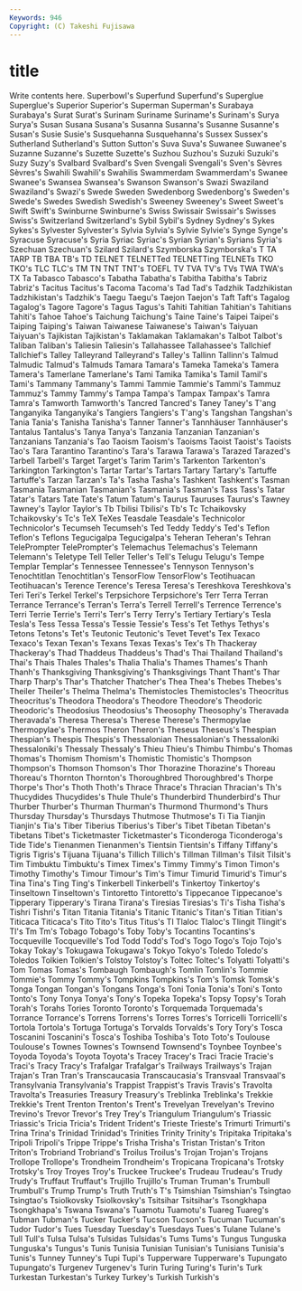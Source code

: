 ```yaml
---
Keywords: 946 
Copyright: (C) Takeshi Fujisawa
---
```


# title

Write contents here.
Superbowl's Superfund Superfund's Superglue Superglue's
Superior Superior's Superman Superman's Surabaya Surabaya's Surat Surat's Surinam Suriname
Suriname's Surinam's Surya Surya's Susan Susana Susana's Susanna Susanna's Susanne
Susanne's Susan's Susie Susie's Susquehanna Susquehanna's Sussex Sussex's Sutherland Sutherland's
Sutton Sutton's Suva Suva's Suwanee Suwanee's Suzanne Suzanne's Suzette Suzette's
Suzhou Suzhou's Suzuki Suzuki's Suzy Suzy's Svalbard Svalbard's Sven Svengali
Svengali's Sven's Sèvres Sèvres's Swahili Swahili's Swahilis Swammerdam Swammerdam's Swanee
Swanee's Swansea Swansea's Swanson Swanson's Swazi Swaziland Swaziland's Swazi's Swede
Sweden Swedenborg Swedenborg's Sweden's Swede's Swedes Swedish Swedish's Sweeney Sweeney's
Sweet Sweet's Swift Swift's Swinburne Swinburne's Swiss Swissair Swissair's Swisses
Swiss's Switzerland Switzerland's Sybil Sybil's Sydney Sydney's Sykes Sykes's Sylvester
Sylvester's Sylvia Sylvia's Sylvie Sylvie's Synge Synge's Syracuse Syracuse's Syria
Syriac Syriac's Syrian Syrian's Syrians Syria's Szechuan Szechuan's Szilard Szilard's
Szymborska Szymborska's T TA TARP TB TBA TB's TD TELNET
TELNETTed TELNETTing TELNETs TKO TKO's TLC TLC's TM TN TNT
TNT's TOEFL TV TVA TV's TVs TWA TWA's TX Ta
Tabasco Tabasco's Tabatha Tabatha's Tabitha Tabitha's Tabriz Tabriz's Tacitus Tacitus's
Tacoma Tacoma's Tad Tad's Tadzhik Tadzhikistan Tadzhikistan's Tadzhik's Taegu Taegu's
Taejon Taejon's Taft Taft's Tagalog Tagalog's Tagore Tagore's Tagus Tagus's
Tahiti Tahitian Tahitian's Tahitians Tahiti's Tahoe Tahoe's Taichung Taichung's Taine
Taine's Taipei Taipei's Taiping Taiping's Taiwan Taiwanese Taiwanese's Taiwan's Taiyuan
Taiyuan's Tajikistan Tajikistan's Taklamakan Taklamakan's Talbot Talbot's Taliban Taliban's Taliesin
Taliesin's Tallahassee Tallahassee's Tallchief Tallchief's Talley Talleyrand Talleyrand's Talley's Tallinn
Tallinn's Talmud Talmudic Talmud's Talmuds Tamara Tamara's Tameka Tameka's Tamera
Tamera's Tamerlane Tamerlane's Tami Tamika Tamika's Tamil Tamil's Tami's Tammany
Tammany's Tammi Tammie Tammie's Tammi's Tammuz Tammuz's Tammy Tammy's Tampa
Tampa's Tampax Tampax's Tamra Tamra's Tamworth Tamworth's Tancred Tancred's Taney
Taney's T'ang Tanganyika Tanganyika's Tangiers Tangiers's T'ang's Tangshan Tangshan's Tania
Tania's Tanisha Tanisha's Tanner Tanner's Tannhäuser Tannhäuser's Tantalus Tantalus's Tanya
Tanya's Tanzania Tanzanian Tanzanian's Tanzanians Tanzania's Tao Taoism Taoism's Taoisms
Taoist Taoist's Taoists Tao's Tara Tarantino Tarantino's Tara's Tarawa Tarawa's
Tarazed Tarazed's Tarbell Tarbell's Target Target's Tarim Tarim's Tarkenton Tarkenton's
Tarkington Tarkington's Tartar Tartar's Tartars Tartary Tartary's Tartuffe Tartuffe's Tarzan
Tarzan's Ta's Tasha Tasha's Tashkent Tashkent's Tasman Tasmania Tasmanian Tasmanian's
Tasmania's Tasman's Tass Tass's Tatar Tatar's Tatars Tate Tate's Tatum
Tatum's Taurus Tauruses Taurus's Tawney Tawney's Taylor Taylor's Tb Tbilisi
Tbilisi's Tb's Tc Tchaikovsky Tchaikovsky's Tc's TeX TeXes Teasdale Teasdale's
Technicolor Technicolor's Tecumseh Tecumseh's Ted Teddy Teddy's Ted's Teflon Teflon's
Teflons Tegucigalpa Tegucigalpa's Teheran Teheran's Tehran TelePrompter TelePrompter's Telemachus Telemachus's
Telemann Telemann's Teletype Tell Teller Teller's Tell's Telugu Telugu's Tempe
Templar Templar's Tennessee Tennessee's Tennyson Tennyson's Tenochtitlan Tenochtitlan's TensorFlow TensorFlow's
Teotihuacan Teotihuacan's Terence Terence's Teresa Teresa's Tereshkova Tereshkova's Teri Teri's
Terkel Terkel's Terpsichore Terpsichore's Terr Terra Terran Terrance Terrance's Terran's
Terra's Terrell Terrell's Terrence Terrence's Terri Terrie Terrie's Terri's Terr's
Terry Terry's Tertiary Tertiary's Tesla Tesla's Tess Tessa Tessa's Tessie
Tessie's Tess's Tet Tethys Tethys's Tetons Tetons's Tet's Teutonic Teutonic's
Tevet Tevet's Tex Texaco Texaco's Texan Texan's Texans Texas Texas's
Tex's Th Thackeray Thackeray's Thad Thaddeus Thaddeus's Thad's Thai Thailand
Thailand's Thai's Thais Thales Thales's Thalia Thalia's Thames Thames's Thanh
Thanh's Thanksgiving Thanksgiving's Thanksgivings Thant Thant's Thar Tharp Tharp's Thar's
Thatcher Thatcher's Thea Thea's Thebes Thebes's Theiler Theiler's Thelma Thelma's
Themistocles Themistocles's Theocritus Theocritus's Theodora Theodora's Theodore Theodore's Theodoric Theodoric's
Theodosius Theodosius's Theosophy Theosophy's Theravada Theravada's Theresa Theresa's Therese Therese's
Thermopylae Thermopylae's Thermos Theron Theron's Theseus Theseus's Thespian Thespian's Thespis
Thespis's Thessalonian Thessalonian's Thessaloníki Thessaloníki's Thessaly Thessaly's Thieu Thieu's Thimbu
Thimbu's Thomas Thomas's Thomism Thomism's Thomistic Thomistic's Thompson Thompson's Thomson
Thomson's Thor Thorazine Thorazine's Thoreau Thoreau's Thornton Thornton's Thoroughbred Thoroughbred's
Thorpe Thorpe's Thor's Thoth Thoth's Thrace Thrace's Thracian Thracian's Th's
Thucydides Thucydides's Thule Thule's Thunderbird Thunderbird's Thur Thurber Thurber's Thurman
Thurman's Thurmond Thurmond's Thurs Thursday Thursday's Thursdays Thutmose Thutmose's Ti
Tia Tianjin Tianjin's Tia's Tiber Tiberius Tiberius's Tiber's Tibet Tibetan
Tibetan's Tibetans Tibet's Ticketmaster Ticketmaster's Ticonderoga Ticonderoga's Tide Tide's Tienanmen
Tienanmen's Tientsin Tientsin's Tiffany Tiffany's Tigris Tigris's Tijuana Tijuana's Tillich
Tillich's Tillman Tillman's Tilsit Tilsit's Tim Timbuktu Timbuktu's Timex Timex's
Timmy Timmy's Timon Timon's Timothy Timothy's Timour Timour's Tim's Timur
Timurid Timurid's Timur's Tina Tina's Ting Ting's Tinkerbell Tinkerbell's Tinkertoy
Tinkertoy's Tinseltown Tinseltown's Tintoretto Tintoretto's Tippecanoe Tippecanoe's Tipperary Tipperary's Tirana
Tirana's Tiresias Tiresias's Ti's Tisha Tisha's Tishri Tishri's Titan Titania
Titania's Titanic Titanic's Titan's Titian Titian's Titicaca Titicaca's Tito Tito's
Titus Titus's Tl Tlaloc Tlaloc's Tlingit Tlingit's Tl's Tm Tm's
Tobago Tobago's Toby Toby's Tocantins Tocantins's Tocqueville Tocqueville's Tod Todd
Todd's Tod's Togo Togo's Tojo Tojo's Tokay Tokay's Tokugawa Tokugawa's
Tokyo Tokyo's Toledo Toledo's Toledos Tolkien Tolkien's Tolstoy Tolstoy's Toltec
Toltec's Tolyatti Tolyatti's Tom Tomas Tomas's Tombaugh Tombaugh's Tomlin Tomlin's
Tommie Tommie's Tommy Tommy's Tompkins Tompkins's Tom's Tomsk Tomsk's Tonga
Tongan Tongan's Tongans Tonga's Toni Tonia Tonia's Toni's Tonto Tonto's
Tony Tonya Tonya's Tony's Topeka Topeka's Topsy Topsy's Torah Torah's
Torahs Tories Toronto Toronto's Torquemada Torquemada's Torrance Torrance's Torrens Torrens's
Torres Torres's Torricelli Torricelli's Tortola Tortola's Tortuga Tortuga's Torvalds Torvalds's
Tory Tory's Tosca Toscanini Toscanini's Tosca's Toshiba Toshiba's Toto Toto's
Toulouse Toulouse's Townes Townes's Townsend Townsend's Toynbee Toynbee's Toyoda Toyoda's
Toyota Toyota's Tracey Tracey's Traci Tracie Tracie's Traci's Tracy Tracy's
Trafalgar Trafalgar's Trailways Trailways's Trajan Trajan's Tran Tran's Transcaucasia Transcaucasia's
Transvaal Transvaal's Transylvania Transylvania's Trappist Trappist's Travis Travis's Travolta Travolta's
Treasuries Treasury Treasury's Treblinka Treblinka's Trekkie Trekkie's Trent Trenton Trenton's
Trent's Trevelyan Trevelyan's Trevino Trevino's Trevor Trevor's Trey Trey's Triangulum
Triangulum's Triassic Triassic's Tricia Tricia's Trident Trident's Trieste Trieste's Trimurti
Trimurti's Trina Trina's Trinidad Trinidad's Trinities Trinity Trinity's Tripitaka Tripitaka's
Tripoli Tripoli's Trippe Trippe's Trisha Trisha's Tristan Tristan's Triton Triton's
Trobriand Trobriand's Troilus Troilus's Trojan Trojan's Trojans Trollope Trollope's Trondheim
Trondheim's Tropicana Tropicana's Trotsky Trotsky's Troy Troyes Troy's Truckee Truckee's
Trudeau Trudeau's Trudy Trudy's Truffaut Truffaut's Trujillo Trujillo's Truman Truman's
Trumbull Trumbull's Trump Trump's Truth Truth's T's Tsimshian Tsimshian's Tsingtao
Tsingtao's Tsiolkovsky Tsiolkovsky's Tsitsihar Tsitsihar's Tsongkhapa Tsongkhapa's Tswana Tswana's Tuamotu
Tuamotu's Tuareg Tuareg's Tubman Tubman's Tucker Tucker's Tucson Tucson's Tucuman
Tucuman's Tudor Tudor's Tues Tuesday Tuesday's Tuesdays Tues's Tulane Tulane's
Tull Tull's Tulsa Tulsa's Tulsidas Tulsidas's Tums Tums's Tungus Tunguska
Tunguska's Tungus's Tunis Tunisia Tunisian Tunisian's Tunisians Tunisia's Tunis's Tunney
Tunney's Tupi Tupi's Tupperware Tupperware's Tupungato Tupungato's Turgenev Turgenev's Turin
Turing Turing's Turin's Turk Turkestan Turkestan's Turkey Turkey's Turkish Turkish's
